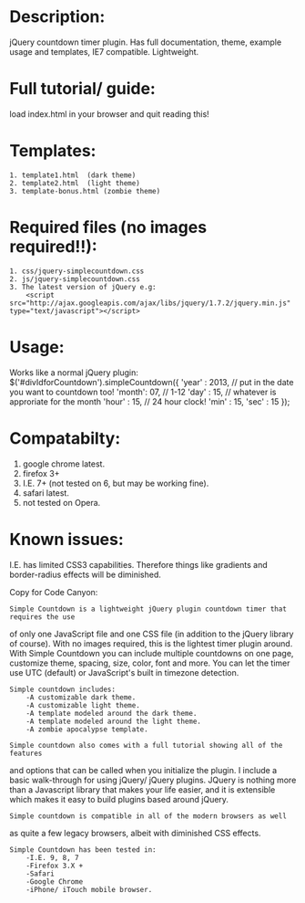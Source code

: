 Description:
===============
jQuery countdown timer plugin. Has full documentation, theme, example usage and templates, IE7 compatible. Lightweight.


Full tutorial/ guide:
=======================
load index.html in your browser and quit reading this!
    

Templates:
==========
    1. template1.html  (dark theme)
    2. template2.html  (light theme)
    3. template-bonus.html (zombie theme)
    

Required files (no images required!!):
======================================
    1. css/jquery-simplecountdown.css
    2. js/jquery-simplecountdown.css
    3. The latest version of jQuery e.g: 
        <script src="http://ajax.googleapis.com/ajax/libs/jquery/1.7.2/jquery.min.js" type="text/javascript"></script>


Usage: 
==========
Works like a normal jQuery plugin:
$('#divIdforCountdown').simpleCountdown({
        'year' : 2013,  // put in the date you want to countdown too!
        'month': 07,    // 1-12
        'day'  : 15,    // whatever is approriate for the month
        'hour' : 15,    // 24 hour clock!
        'min'  : 15,
        'sec'  : 15
        });


Compatabilty:
=============
1. google chrome latest.
2. firefox 3+
3. I.E. 7+ (not tested on 6, but may be working fine).
4. safari latest.
5. not tested on Opera.

Known issues:
=============
I.E. has limited CSS3 capabilities. Therefore things like gradients 
and border-radius effects will be diminished.
    
    








Copy for Code Canyon:
    
    Simple Countdown is a lightweight jQuery plugin countdown timer that requires the use
of only one JavaScript file and one CSS file (in addition to the jQuery 
library of course). With no images required, this is the lightest timer plugin
around. With Simple Countdown you can include multiple countdowns
on one page, customize theme, spacing, size, color, font and more. You can
let the timer use UTC (default) or JavaScript's built in timezone detection.

    Simple countdown includes:
        -A customizable dark theme.
        -A customizable light theme.
        -A template modeled around the dark theme.
        -A template modeled around the light theme.
        -A zombie apocalypse template.
        
    Simple countdown also comes with a full tutorial showing all of the features
and options that can be called when you initialize the plugin. I include 
a basic walk-through for using jQuery/ jQuery plugins. JQuery is nothing 
more than a Javascript library that makes your life easier, and it is extensible
which makes it easy to build plugins based around jQuery.
        
    Simple countdown is compatible in all of the modern browsers as well
as quite a few legacy browsers, albeit with diminished CSS effects.

    Simple Countdown has been tested in:
        -I.E. 9, 8, 7
        -Firefox 3.X +
        -Safari
        -Google Chrome
        -iPhone/ iTouch mobile browser.
        
